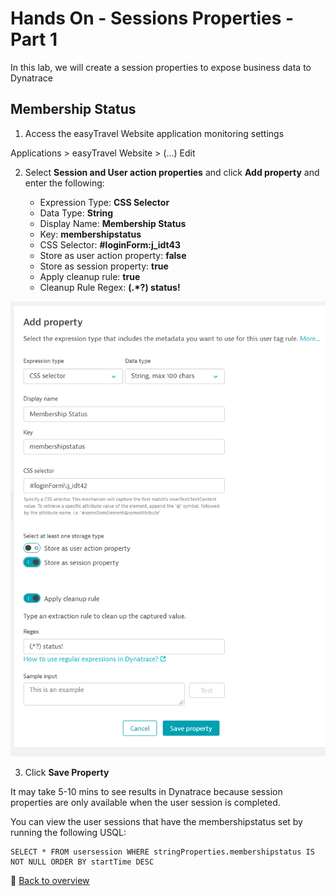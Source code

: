 # Hands On - Sessions Properties - Part 1

In this lab, we will create a session properties to expose business data to Dynatrace

## Membership Status

1) Access the easyTravel Website application monitoring settings

Applications > easyTravel Website > (...) Edit

2) Select **Session and User action properties** and click **Add property** and enter the following:

   * Expression Type: **CSS Selector**  
   * Data Type: **String**  
   * Display Name:  **Membership Status**  
   * Key:  **membershipstatus**  
   * CSS Selector:  **#loginForm\:j_idt43**  
   * Store as user action property: **false**  
   * Store as session property: **true**  
   * Apply cleanup rule: **true**  
   * Cleanup Rule Regex: **(.*?) status!**  

![User Session Property Config](/img/userproperty-config-membership.PNG)

3) Click **Save Property**

It may take 5-10 mins to see results in Dynatrace because session properties are only available when the user session is completed.

You can view the user sessions that have the membershipstatus set  by running the following USQL: 

    SELECT * FROM usersession WHERE stringProperties.membershipstatus IS NOT NULL ORDER BY startTime DESC


:arrow_up_small: [Back to overview](/README.md)
